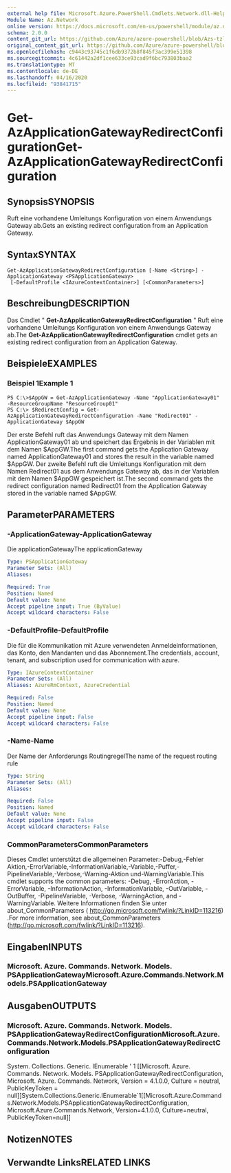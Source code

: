 ```yaml
---
external help file: Microsoft.Azure.PowerShell.Cmdlets.Network.dll-Help.xml
Module Name: Az.Network
online version: https://docs.microsoft.com/en-us/powershell/module/az.network/get-azapplicationgatewayredirectconfiguration
schema: 2.0.0
content_git_url: https://github.com/Azure/azure-powershell/blob/Azs-tzl/src/Network/Network/help/Get-AzApplicationGatewayRedirectConfiguration.md
original_content_git_url: https://github.com/Azure/azure-powershell/blob/Azs-tzl/src/Network/Network/help/Get-AzApplicationGatewayRedirectConfiguration.md
ms.openlocfilehash: c9443c93745c1f6db9372b8f845f3ac399e51398
ms.sourcegitcommit: 4c61442a2df1cee633ce93cad9f6bc793803baa2
ms.translationtype: MT
ms.contentlocale: de-DE
ms.lasthandoff: 04/16/2020
ms.locfileid: "93841715"
---
```

# <span data-ttu-id="cc898-101">Get-AzApplicationGatewayRedirectConfiguration</span><span class="sxs-lookup"><span data-stu-id="cc898-101">Get-AzApplicationGatewayRedirectConfiguration</span></span>

## <span data-ttu-id="cc898-102">Synopsis</span><span class="sxs-lookup"><span data-stu-id="cc898-102">SYNOPSIS</span></span>
<span data-ttu-id="cc898-103">Ruft eine vorhandene Umleitungs Konfiguration von einem Anwendungs Gateway ab.</span><span class="sxs-lookup"><span data-stu-id="cc898-103">Gets an existing redirect configuration from an Application Gateway.</span></span>

## <span data-ttu-id="cc898-104">Syntax</span><span class="sxs-lookup"><span data-stu-id="cc898-104">SYNTAX</span></span>

```
Get-AzApplicationGatewayRedirectConfiguration [-Name <String>] -ApplicationGateway <PSApplicationGateway>
 [-DefaultProfile <IAzureContextContainer>] [<CommonParameters>]
```

## <span data-ttu-id="cc898-105">Beschreibung</span><span class="sxs-lookup"><span data-stu-id="cc898-105">DESCRIPTION</span></span>
<span data-ttu-id="cc898-106">Das Cmdlet " **Get-AzApplicationGatewayRedirectConfiguration** " Ruft eine vorhandene Umleitungs Konfiguration von einem Anwendungs Gateway ab.</span><span class="sxs-lookup"><span data-stu-id="cc898-106">The **Get-AzApplicationGatewayRedirectConfiguration** cmdlet gets an existing redirect configuration from an Application Gateway.</span></span>

## <span data-ttu-id="cc898-107">Beispiele</span><span class="sxs-lookup"><span data-stu-id="cc898-107">EXAMPLES</span></span>

### <span data-ttu-id="cc898-108">Beispiel 1</span><span class="sxs-lookup"><span data-stu-id="cc898-108">Example 1</span></span>
```
PS C:\>$AppGW = Get-AzApplicationGateway -Name "ApplicationGateway01" -ResourceGroupName "ResourceGroup01"
PS C:\> $RedirectConfig = Get-AzApplicationGatewayRedirectConfiguration -Name "Redirect01" -ApplicationGateway $AppGW
```

<span data-ttu-id="cc898-109">Der erste Befehl ruft das Anwendungs Gateway mit dem Namen ApplicationGateway01 ab und speichert das Ergebnis in der Variablen mit dem Namen $AppGW.</span><span class="sxs-lookup"><span data-stu-id="cc898-109">The first command gets the Application Gateway named ApplicationGateway01 and stores the result in the variable named $AppGW.</span></span>
<span data-ttu-id="cc898-110">Der zweite Befehl ruft die Umleitungs Konfiguration mit dem Namen Redirect01 aus dem Anwendungs Gateway ab, das in der Variablen mit dem Namen $AppGW gespeichert ist.</span><span class="sxs-lookup"><span data-stu-id="cc898-110">The second command gets the redirect configuration named Redirect01 from the Application Gateway stored in the variable named $AppGW.</span></span>

## <span data-ttu-id="cc898-111">Parameter</span><span class="sxs-lookup"><span data-stu-id="cc898-111">PARAMETERS</span></span>

### <span data-ttu-id="cc898-112">-ApplicationGateway</span><span class="sxs-lookup"><span data-stu-id="cc898-112">-ApplicationGateway</span></span>
<span data-ttu-id="cc898-113">Die applicationGateway</span><span class="sxs-lookup"><span data-stu-id="cc898-113">The applicationGateway</span></span>

```yaml
Type: PSApplicationGateway
Parameter Sets: (All)
Aliases: 

Required: True
Position: Named
Default value: None
Accept pipeline input: True (ByValue)
Accept wildcard characters: False
```

### <span data-ttu-id="cc898-114">-DefaultProfile</span><span class="sxs-lookup"><span data-stu-id="cc898-114">-DefaultProfile</span></span>
<span data-ttu-id="cc898-115">Die für die Kommunikation mit Azure verwendeten Anmeldeinformationen, das Konto, den Mandanten und das Abonnement.</span><span class="sxs-lookup"><span data-stu-id="cc898-115">The credentials, account, tenant, and subscription used for communication with azure.</span></span>

```yaml
Type: IAzureContextContainer
Parameter Sets: (All)
Aliases: AzureRmContext, AzureCredential

Required: False
Position: Named
Default value: None
Accept pipeline input: False
Accept wildcard characters: False
```

### <span data-ttu-id="cc898-116">-Name</span><span class="sxs-lookup"><span data-stu-id="cc898-116">-Name</span></span>
<span data-ttu-id="cc898-117">Der Name der Anforderungs Routingregel</span><span class="sxs-lookup"><span data-stu-id="cc898-117">The name of the request routing rule</span></span>

```yaml
Type: String
Parameter Sets: (All)
Aliases: 

Required: False
Position: Named
Default value: None
Accept pipeline input: False
Accept wildcard characters: False
```

### <span data-ttu-id="cc898-118">CommonParameters</span><span class="sxs-lookup"><span data-stu-id="cc898-118">CommonParameters</span></span>
<span data-ttu-id="cc898-119">Dieses Cmdlet unterstützt die allgemeinen Parameter:-Debug,-Fehler Aktion,-ErrorVariable,-InformationVariable,-Variable,-Puffer,-PipelineVariable,-Verbose,-Warning-Aktion und-WarningVariable.</span><span class="sxs-lookup"><span data-stu-id="cc898-119">This cmdlet supports the common parameters: -Debug, -ErrorAction, -ErrorVariable, -InformationAction, -InformationVariable, -OutVariable, -OutBuffer, -PipelineVariable, -Verbose, -WarningAction, and -WarningVariable.</span></span> <span data-ttu-id="cc898-120">Weitere Informationen finden Sie unter about_CommonParameters ( http://go.microsoft.com/fwlink/?LinkID=113216) .</span><span class="sxs-lookup"><span data-stu-id="cc898-120">For more information, see about_CommonParameters (http://go.microsoft.com/fwlink/?LinkID=113216).</span></span>

## <span data-ttu-id="cc898-121">Eingaben</span><span class="sxs-lookup"><span data-stu-id="cc898-121">INPUTS</span></span>

### <span data-ttu-id="cc898-122">Microsoft. Azure. Commands. Network. Models. PSApplicationGateway</span><span class="sxs-lookup"><span data-stu-id="cc898-122">Microsoft.Azure.Commands.Network.Models.PSApplicationGateway</span></span>

## <span data-ttu-id="cc898-123">Ausgaben</span><span class="sxs-lookup"><span data-stu-id="cc898-123">OUTPUTS</span></span>

### <span data-ttu-id="cc898-124">Microsoft. Azure. Commands. Network. Models. PSApplicationGatewayRedirectConfiguration</span><span class="sxs-lookup"><span data-stu-id="cc898-124">Microsoft.Azure.Commands.Network.Models.PSApplicationGatewayRedirectConfiguration</span></span>
<span data-ttu-id="cc898-125">System. Collections. Generic. IEnumerable ' 1 [[Microsoft. Azure. Commands. Network. Models. PSApplicationGatewayRedirectConfiguration, Microsoft. Azure. Commands. Network, Version = 4.1.0.0, Culture = neutral, PublicKeyToken = null]]</span><span class="sxs-lookup"><span data-stu-id="cc898-125">System.Collections.Generic.IEnumerable\`1[[Microsoft.Azure.Commands.Network.Models.PSApplicationGatewayRedirectConfiguration, Microsoft.Azure.Commands.Network, Version=4.1.0.0, Culture=neutral, PublicKeyToken=null]]</span></span>

## <span data-ttu-id="cc898-126">Notizen</span><span class="sxs-lookup"><span data-stu-id="cc898-126">NOTES</span></span>

## <span data-ttu-id="cc898-127">Verwandte Links</span><span class="sxs-lookup"><span data-stu-id="cc898-127">RELATED LINKS</span></span>

